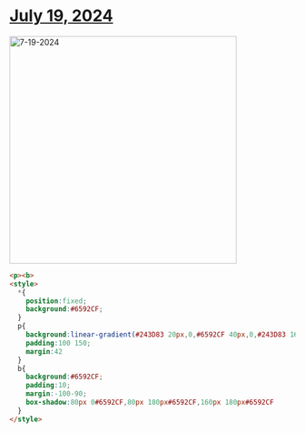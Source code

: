 # [July 19, 2024](https://cssbattle.dev/play/zqsEhghz74OQZxY841Mh)

<img src="https://firebasestorage.googleapis.com/v0/b/cssbattleapp.appspot.com/o/user%2Fummd3POvEDfFyeFvVdOMG3OOrwE2%2Ftargets%2Ftarget_Y9GeINv@2x.png?alt=media" width="400" alt="7-19-2024" />

```html
<p><b>
<style>
  *{
    position:fixed;
    background:#6592CF;
  }
  p{
    background:linear-gradient(#243D83 20px,0,#6592CF 40px,0,#243D83 160px,0,#6592CF 180px,0,#243D83);
    padding:100 150;
    margin:42
  }
  b{
    background:#6592CF;
    padding:10;
    margin:-100-90;
    box-shadow:80px 0#6592CF,80px 180px#6592CF,160px 180px#6592CF
  }
</style>
```
